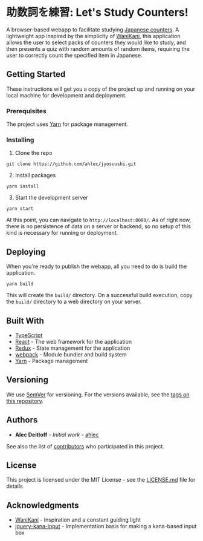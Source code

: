 # 助数詞を練習: Let's Study Counters!

A browser-based webapp to facilitate studying [Japanese counters](https://en.wikipedia.org/wiki/Japanese_counter_word). A lightweight app inspired by the simplicity of [WaniKani](https://www.wanikani.com/), this application allows the user to select packs of counters they would like to study, and then presents a quiz with random amounts of random items, requiring the user to correctly count the specified item in Japanese.

## Getting Started

These instructions will get you a copy of the project up and running on your local machine for development and deployment.

### Prerequisites

The project uses [Yarn](https://yarnpkg.com/) for package management.

### Installing

1. Clone the repo

```
git clone https://github.com/ahlec/jyosuushi.git
```

2. Install packages

```
yarn install
```

3. Start the development server

```
yarn start
```

At this point, you can navigate to `http://localhost:8080/`. As of right now, there is no persistence of data on a server or backend, so no setup of this kind is necessary for running or deployment.

## Deploying

When you're ready to publish the webapp, all you need to do is build the application.

```
yarn build
```

This will create the `build/` directory. On a successful build execution, copy the `build/` directory to a web directory on your server.

## Built With

- [TypeScript](https://www.typescriptlang.org/)
- [React](https://reactjs.org/) - The web framework for the application
- [Redux](https://redux.js.org/) - State management for the application
- [webpack](https://webpack.js.org/) - Module bundler and build system
- [Yarn](https://yarnpkg.com/) - Package management

## Versioning

We use [SemVer](http://semver.org/) for versioning. For the versions available, see the [tags on this repository](https://github.com/ahlec/jyosuushi/tags).

## Authors

- **Alec Deitloff** - _Initial work_ - [ahlec](https://github.com/ahlec)

See also the list of [contributors](https://github.com/ahlec/jyosuushi/contributors) who participated in this project.

## License

This project is licensed under the MIT License - see the [LICENSE.md](LICENSE.md) file for details

## Acknowledgments

- [WaniKani](https://www.wanikani.com/) - Inspiration and a constant guiding light
- [jquery-kana-input](https://github.com/argelius/jquery-kana-input) - Implementation basis for making a kana-based input box
